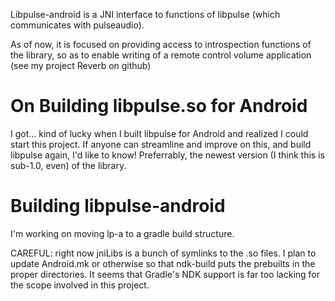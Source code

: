 Libpulse-android is a JNI interface to functions of libpulse (which communicates with pulseaudio).

As of now, it is focused on providing access to introspection functions of the library, so as to
enable writing of a remote control volume application (see my project Reverb on github)

On Building libpulse.so for Android
==============================================
I got... kind of lucky when I built libpulse for Android and realized I could start this project. If anyone can streamline and improve on this, and build libpulse again, I'd like to know! Preferrably, the newest version (I think this is sub-1.0, even) of the library.


Building libpulse-android
==============================================
I'm working on moving lp-a to a gradle build structure.

CAREFUL: right now jniLibs is a bunch of symlinks to the .so files. I plan to update Android.mk or otherwise so
that ndk-build puts the prebuilts in the proper directories. It seems that
Gradle's NDK support is far too lacking for the scope involved in this project.